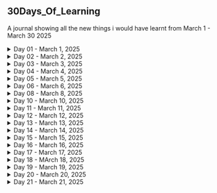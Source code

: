 ## 30Days_Of_Learning
A journal showing all the new things i would have learnt from March 1 - March 30 2025  

<details>
<summary> Day 01 - March 1, 2025 </summary>  

### Goal For Today: Learn Advanced Excel Functions  

#### What I Learned Today:  
* I learnt how to apply VLOOKUP function to a data table in Excel.  
* I also learned how to apply XLOOKUP function to a data table in Excel.  
* I learnt how to use the TODAY function to get add a Date column to an Excel table, as well as how to use the NOW function to provide Date in Timestamp form.  
#### Challenge Faced:
* The XLOOKUP function was not available in my Excel version (Excel 2019).  
#### How I Overcame Challenges:  
* I had to use Excel on the Web where i could easily use the function to practice.  
#### Practice:  
* I applied the VLOOKUP and XLOOKUP functions to a table in order to find out the prices of Sugar Cookie and Chocolate Chip.  

![VLOOKUP](Day1/images/Lookup_Functions.jpg)  

![XLOOKUP](Day1/images/Lookup_Functions_2.jpg)


* I practiced how to use the TODAY() and NOW() functions.  

![TODAY_FUNCTION](Day1/images/Date_Functions.jpg)


![NOW_FUNCTION](Day1/images/Date_Functions_2.jpg)

#### Reflection:  
* Even though the VLOOKUP is quite useful, the XLOOKUP seems easier to use because it focuses more on columns, therefore, making it easier to capture targeted detail(s).  
</details>  


<details>  
<summary> Day 02 - March 2, 2025 </summary>  

### Goal For Today: Understanding The Data Analysis Process  

![THE DATA ANALYSIS PROCESS](Day2/images/dap1.jpg)  


#### What I Learned Today:  
* I learnt that there are rules that guide the actions of every data analyst from the moment they are tasked with a problem till they present their findings to stakeholders.  
* I realized that some stages tend to overlap and may be repetitive, for instance, the Data Cleaning phase. Still on the Data Cleaning phase, i learnt that data analysts must always bear in mind that all data gathered/sourced for any project/task are never clean enough and so must ensure that even though the data is not thoroughly cleaned, it should be far cleaner than when they had first received them.  
* I learnt that even though there are numerous tools for data analysis at the disposal of the analyst, they must ensure that the tools they choose for the analytical process must be compatible with the data sourced.  
* i also learnt that data visualization options must be applied with their target audience at heart. In otherwords, the choice of data visualization must be easy to understand by the target audience so that the analytical process can be more meaningful.  
* I learnt that communicating facts that have been gleamed from the data must be conducted in very comprehensible language so that the target audience can understand the message being passed.  

#### Reflections:  
A data analyst's job is never done until the message is perfectly understood by the target audience. Therefore, we should as much as we can ensure that people comprehend what we are doing, else, the entire process would be meaningless.  
</details>  


<details>  
<summary> Day 03 - March 3, 2025 </summary>  

### Goal For Today: The 10,000-hour rule  

![Desena](Day3/images/dol_1.jpeg)  

![Ericsson](Day3/images/dol_2.png)  


#### What I Learned Today:  
* I learnt that Anders Ericsson, a psychologist, posited that for anyone to be great at something, they have to dedicate a minimum of 10,000 hours to learning that thing. In other words, if you want to be great at something, you have to put in a minimum of 10,000 hours of deliberate, structured, and focused practice. His research helps us to learn and improve easier and much faster. But it all depends on just how far you are willing to go at that thing, and provided the rules guiding it (that new thing you are learning) do not change.  
This theory was made popular by Malcolm Gladwell.  

#### Reflection:  
To be better than 95% of people in an industry, i need to dedicate a minimum of 18 minutes of focused learning per day at one thing.  
</details>  

<details>  
<summary> Day 04 - March 4, 2025 </summary>  

### Goal For Today: How data is the oil of the 21st century  

![THE ECONOMIST](Day4/images/dolc1.jpg)  


![DATA IS THE NEW OIL](Day4/images/dolc2.jpg)  


#### What I Learnt Today:  
"Information is the oil of the 21st century, and analytics is the combustion engine " - Peter Sondergaard.

By this comparison, the importance of data and its processing in the 21st century is made clear.
Oil was the most importance resource of the 20th century. Today, data is the most valuable resource. And just as oil is of little relevance until refined, the true value of data remains untapped until it gets analyzed. Similarly, as a combustion engine transforms oil into energy, data analytics transforms information into insights that drive decisions, and give a competitive edge.
So, all economic agents (individuals, businesses, governments, etc) rely on data for a competitive edge.  

</details>  


<details>
<summary> Day 05 - March 5, 2025  </summary>  

### Goal For Today: How your choice of browser reflects your I/Q  

![Intelligence_Quotient](Day5/images/dolc1.jpg)  

![Browsers](Day5/images/dolc2.jpg)

#### What I Learnt Today:  
According to an online article at theatlantic.com, Chrome and Firefox Users Make Better Employees! This is a surprising finding but has been discussed in a few informal studies or surveys. While no definitive large-scale academic study has made this claim, it's often shared through articles on sites like Harvard Business Review or Medium, where correlations between browsing behavior and work performance have been speculated. You might find these mentioned in business or workplace studies on productivity and technology adoption.  
So, which browser are you using?  
</details>  


<details>  
<summary> Day 06 - March 6, 2025 </summary>  

### Goal For Today:  Crime Organizations Of The Past And The Current Wealth Of Rich Countries  

![Global_Crime_Hotspots](Day6/images/dolc1.jpg)  

![Economic_Development](Day6/images/dolc3.jpg)  


#### What I Learnt Today:  
The relationship between past crime organizations and current economic development in rich countries is multifaceted. Historically, organized crime has often thrived in environments where central governments and civil society are disorganized, weak, or untrustworthy. This can occur during periods of political, economic, or social turmoil or transition, such as changes in government or rapid economic development.  

In many rich countries, the legacy of organized crime can be seen in several ways:  
Economic Impact: Organized crime groups have historically engaged in a variety of illegal activities, including drug trafficking, money laundering, and fraud. These activities can distort economic markets, divert resources from productive uses, and create inefficiencies. For example, the United States Drug Enforcement Administration (DEA) has identified Mexican transnational criminal organizations (TCOs) as the greatest criminal drug threat to the United States, highlighting their dominance in drug trafficking.  
Institutional Weakness: The presence of organized crime can weaken institutions, including law enforcement and the judiciary. This can lead to a lack of trust in these institutions, which is crucial for economic development. Strong and trustworthy institutions are essential for maintaining the rule of law, protecting property rights, and ensuring a stable business environment.  
Social Control: Criminal organizations often seek to develop social control over specific communities, which can lead to a parallel system of governance. This can undermine the legitimacy of the state and create areas where the state has limited influence. For instance, in some regions, criminal groups provide protection and social services, which can make it difficult for the state to regain control.  
Economic Inequality: There is compelling evidence that economic inequality is positively correlated with crime. Economic inequality can alienate individuals from societal institutions and values, leading to social resistance and engagement in criminal behavior. This relationship has been studied in various contexts, including developed countries, where economic inequality can contribute to higher crime rates.  
Historical Context: In some cases, the historical presence of organized crime has left a lasting impact on the economic and social fabric of a country. For example, the legacy of the Italian Mafia in Italy and the Yakuza in Japan has influenced the development of these countries' economies and social structures. These organizations have sometimes been integrated into legitimate business activities, creating a complex interplay between legal and illegal economies.  
Policy Implications: Understanding the historical relationship between organized crime and economic development is crucial for policymakers. Interventions that aim to reduce economic inequality and strengthen institutions can help mitigate the negative impacts of organized crime. For example, public participation programs and efforts to improve financial literacy can help reduce social resistance and the propensity for criminal behavior.
In summary, the relationship between past crime organizations and current economic development in rich countries is characterized by the impact of organized crime on economic markets, institutional strength, social control, and economic inequality. Addressing these issues is essential for fostering sustainable economic development and reducing the influence of organized crime.  

![Crime](Day6/images/dolc2.jpg)  

![Rich_Countries](Day6/images/dolc4.jpg)  

#### SOURCES:  
[The Guardian](https://www.theguardian.com/business/2025/mar/03/soaring-uk-crime-cost-up-policy-exchange-policing-prisons)  

[Global Initiative](https://globalinitiative.net/analysis/cross-cutting-threat-to-development/)  

[Lemonade](https://www.lemonde.fr/en/sports/article/2024/10/30/the-calabrian-mafia-s-hold-on-milan-s-football-stands_6730976_9.html)  

[Sage Pub](https://journals.sagepub.com/doi/10.1177/1088767907311849)  

[The Wall Street Journal](https://www.wsj.com/world/europe/europe-drugs-gangs-organized-crime-netherlands-6f58ea45)  

[Brookings](https://www.brookings.edu/articles/is-the-risk-of-crime-against-businesses-greater-in-more-unequal-countries/)  

</details>  

<details>  
<summary>  Day 08 - March 8, 2025 </summary>  

### Goal For Today:  Feminine Hurricane Names And Increased Deadliness  
![Satelite_Image_of_a_hurricane](Day8/images/dolc1.jpg)  

#### What I Learnt Today: 
Feminine Hurricane Names and Increased Deadliness: This is a well-known finding from a study published in Nature Geoscience (2014), which found that hurricanes with feminine names are deadlier than those with masculine names, primarily due to implicit biases. The study was conducted by researchers at the University of Illinois and the University of Michigan, and it looked at the effect of names on public perception and preparedness. You can find it referenced in news articles about gender bias, such as The New York Times and The Guardian.  

</details>  

<details>  
<summary>  Day 10 - March 10, 2025 </summary>  

### Goal For Today:  Maternal Mortality In Sub-Saharan Africa  

![Maternal Mortality Rate in Sub-Saharan Africa](Day10/images/dolc1.jpg)  

![Mother and Child](Day10/images/dolc2.jpg)  

#### What I Learnt Today:  
Maternal mortality in Sub-Saharan Africa remains a significant health challenge, despite global efforts to improve maternal health outcomes. The region has some of the highest maternal mortality ratios (MMR) in the world. Several factors contribute to this, including limited access to quality healthcare, poor infrastructure, and socioeconomic disparities. Here's an overview of the situation:  

##### 1. **Maternal Mortality Rate (MMR) in Sub-Saharan Africa**  
- Sub-Saharan Africa accounts for **66% of global maternal deaths**, even though the region represents about 13% of the global population.  
- The maternal mortality ratio in Sub-Saharan Africa is estimated to be about **542 deaths per 100,000 live births** (as of the most recent estimates), significantly higher than the global average of around **211 deaths per 100,000 live births**.  
- Some countries, such as **Chad, Sierra Leone, and Nigeria**, have particularly high MMRs, while others have made significant progress in reducing maternal deaths.  

##### 2. **Key Factors Contributing to Maternal Mortality**  
- __Lack of Access to Quality Healthcare__: Many women in rural and remote areas lack access to skilled birth attendants, emergency obstetric care, and essential healthcare services, especially during childbirth.  
- __Inadequate Infrastructure__: Poor healthcare infrastructure, such as a lack of hospitals, clinics, and transportation facilities, complicates access to timely care.  
- __Limited Financial Resources__: The cost of healthcare, even when available, can be prohibitive for many families in Sub-Saharan Africa, leading to delays in seeking care or not seeking care at all.
- __Malnutrition and Pre-existing Health Conditions__: High rates of malnutrition, anemia, and other health conditions such as HIV/AIDS, malaria, and tuberculosis can increase the risk of complications during pregnancy and childbirth.  
- __Cultural and Socioeconomic Barriers__: In some regions, cultural beliefs and practices may discourage women from seeking formal medical care, opting instead for traditional birth attendants or home births. Additionally, gender inequality, early marriages, and low education levels among women may restrict their access to healthcare.  
- __Unmet Family Planning Needs__: High fertility rates and a lack of access to contraceptive methods contribute to unplanned pregnancies, which can increase maternal risks, especially among adolescents.  

##### 3. **Major Causes of Maternal Deaths**  
- **Hemorrhage (excessive bleeding)**: This is one of the leading causes of maternal death, especially in the aftermath of complicated births.  
- __Infections__: Puerperal sepsis (infection after childbirth) and other infections during pregnancy and childbirth contribute significantly to maternal mortality.  
- __Hypertensive Disorders__: Conditions like preeclampsia and eclampsia (high blood pressure during pregnancy) are significant causes of maternal death.  
- __Obstructed Labor__: When labor cannot proceed normally, often due to the baby being too large or malpositioned, it can lead to life-threatening complications.  
- __Unsafe Abortion__: In regions where abortion is highly restricted, women may resort to unsafe procedures, leading to complications and maternal deaths.  

##### 4. **Progress and Efforts to Reduce Maternal Mortality**  
__Improved Access to Family Planning__: Expanding access to family planning and contraceptive services has been a key strategy in reducing unintended pregnancies and improving maternal health.  
__Skilled Birth Attendants and Emergency Care__: Many countries in the region have focused on increasing the number of skilled birth attendants (doctors, nurses, and midwives) and providing emergency obstetric care.  
__Health Financing and Investments__: Increasing investments in maternal health, including improving the supply of medicines, equipment, and training healthcare providers, can make a significant difference.  
__Community Health Programs__: Community-based health workers and programs that focus on education, vaccination, and early intervention have been successful in raising awareness about maternal health.  
__Global and Regional Initiatives__: Organizations like the **World Health Organization (WHO)**, **United Nations Population Fund (UNFPA)**, and **African Union (AU)** have launched several initiatives aimed at reducing maternal mortality, such as the **Sustainable Development Goal (SDG) 3** to reduce the global maternal mortality ratio to less than 70 per 100,000 live births by 2030.  
__Improving Antenatal and Postnatal Care__: More emphasis is being placed on quality antenatal care to monitor and prevent complications during pregnancy and improve postnatal care, especially for newborns and mothers in the postpartum period.  

##### 5. **The Way Forward**  
__Strengthening Health Systems__: There is a need to ensure health systems are equipped to provide quality, affordable, and accessible maternal health services, including emergency care.  
__Addressing Social Determinants__: Reducing maternal mortality requires addressing broader social and economic factors, such as gender inequality, poverty, and education.
__Engaging Men and Communities__: Engaging families, men, and communities in maternal health efforts can lead to better health outcomes for women. This involves promoting the value of maternal health and encouraging support for women during pregnancy and childbirth.  

In summary, while significant challenges remain, Sub-Saharan Africa has made progress in addressing maternal mortality, and continued investments in healthcare, education, and social reforms are essential to further reducing maternal deaths in the region.  

</details>  

<details>  
<summary> Day 11 - March 11, 2025 </summary>  

### Goal For Today:  A Look At Some Unproductive Establishments  

#### What I Learnt Today:  
Several government parastatals in Nigeria have been identified as receiving funding but not effectively fulfilling their mandates. Notable examples include:  

**1. Nigerian Hydrocarbon Pollution Remediation Project (HYPREP):**  
Established to address oil pollution in the Niger Delta, HYPREP has faced significant criticism for its ineffectiveness. Leaked documents and satellite imagery from 2021 revealed that cleanup sites remained heavily polluted. Issues such as the selection of unqualified contractors, inadequate laboratory analyses, and corruption have been highlighted. The United Nations eventually withdrew its support in 2023 due to these challenges.  
[HYPREP](https://apnews.com/article/nigeria-niger-delta-oil-spill-cleanup-hyprep-8c7533ad31d1aad5c0e3933a41891579)  

**2. Niger Delta Development Commission (NDDC):**  
Tasked with developing the Niger Delta region, the NDDC has faced scrutiny for numerous abandoned or incomplete projects. By 2021, over 13,000 projects were either uncompleted or abandoned, despite the commission receiving approximately ₦6 trillion between 1999 and 2021. In Rivers State alone, 953 projects were abandoned. A forensic audit ordered by President Muhammadu Buhari uncovered significant mismanagement within the commission. citeturn0search14  
[NDDC](https://en.m.wikipedia.org/wiki/Niger_Delta_Development_Commission)  

**3. Nigerian Railway Corporation (NRC):**  
The NRC has struggled with inefficiency and underperformance. Despite owning nearly 200 locomotives, up to 75% are non-operational. Additionally, less than half of its passenger coaches and freight wagons are serviceable. The lack of maintenance and outdated infrastructure have severely hindered its effectiveness. citeturn0search15  
[NRC](https://fr.wikipedia.org/wiki/Nigerian_Railway_Corporation)  

**4. Primary Healthcare Centres (PHCs):**  
Despite government investments and promises, many PHCs across Nigeria remain non-functional. Challenges include inadequate infrastructure, lack of medical personnel, and insufficient funding, leading to persistent healthcare delivery issues. citeturn0search2  
[PHCs](https://en.wikipedia.org/wiki/Muhammad_Ali_Pate)  

**5. Power Holding Company of Nigeria (PHCN):**  
Before its privatization, PHCN was notorious for inefficiency, leading to widespread power outages and economic losses. Mismanagement, corruption, and inadequate infrastructure were significant challenges. citeturn0search0  
[PHCN](https://www.reuters.com/world/africa/world-bank-approves-157-billion-loan-nigeria-2024-09-30/)  

These examples highlight systemic issues such as mismanagement, corruption, and inadequate oversight within certain Nigerian government parastatals, leading to inefficiencies despite substantial funding.  

</details>  

<details>  
<summary> Day 12 - March 12, 2025 </summary>  

### Goal For Today: Indigenous People Of The World  

![Indigenous People](Day12/images/dolc1.jpeg)

#### What I Learnt Today:  
There are an estimated 476 million indigenous people worldwide, spread across 90 countries and representing around 5,000 cultures. The highest indigenous populations relative to total population are found in Samoa, Greenland, and French Polynesia. In countries like China, India, and the Philippines, indigenous people also make up significant portions of the population, though they still face challenges, with many living in extreme poverty. Despite formal recognition of their rights in many countries, indigenous communities still account for 19% of the world’s extreme poor, despite comprising only 6% of the global population. We must continue to advocate for their rights and improve their living conditions.  

[Statista](https://www.statista.com/chart/18981/countries-with-the-largest-share-of-indigenous-people/)  

</details>  

<details>  
<summary> Day 13 - March 13, 2025 </summary>  

### Goal For Today: Capturing Diversity In The Data Analysis Process  

![Diversity](Day13/images/dolc1.jpg)  

![Educational_Diversity](Day13/images/dolc2.jpg)  

![Diversity, Equity, Inclusivity](Day13/images/dolc3.jpg)  

#### What I Learnt Today:  
Capturing diversity in the data analytical process is essential for creating inclusive and accurate models, as well as ensuring that insights are representative of all populations. Here are some key approaches to ensure diversity is embedded throughout the analytical process:  

1. Diverse Data Collection  
Inclusive Sampling: Ensure that the data you collect reflects a diverse set of characteristics, such as age, gender, race, socioeconomic status, geography, and other relevant dimensions. This prevents biases that might occur if certain groups are underrepresented.  
Avoiding Sampling Bias: When gathering data, make sure that the sample isn’t skewed toward one demographic. For instance, if you’re collecting data on consumer behavior, ensure you’re not only targeting a specific region or socioeconomic group.  
Consider Intersectionality: Look at how multiple factors (e.g., race, gender, income) intersect and affect the outcomes, rather than treating each factor in isolation.  
2. Ethical Data Handling  
Transparency: Clearly communicate how data is being collected and used. This includes explaining any potential biases in the data and how you’re working to address them.  
Privacy & Consent: Make sure that the data is collected ethically, with appropriate consent, and in a way that respects the privacy of individuals. Sensitive data (such as race, gender, or health) should be handled with extra care.  
3. Bias Detection in Data  
Bias Audits: Regularly audit the data for biases. This can involve checking for disparities in representation across various demographic groups and assessing the accuracy and fairness of the data.  
Statistical Methods to Detect Bias: Use techniques like fairness-aware modeling or statistical tests to detect bias in your data. Methods such as disparate impact analysis can help identify disparities that may not be immediately obvious.  
4. Inclusive Data Analysis  
Diverse Perspectives in Teams: Assemble diverse teams of analysts, data scientists, and subject matter experts to provide a range of viewpoints when interpreting data. Diversity within your team can help identify biases and ensure broader applicability of the findings.  
Holistic Metrics: Go beyond traditional metrics and include multiple dimensions of analysis. For example, evaluate not just average outcomes but also disparities between groups, looking for patterns that could reveal overlooked issues.  
5. Cultural Sensitivity in Interpretation  
Context Matters: Data analysis should consider the context in which the data was collected. Cultural, economic, and historical factors can influence how data should be interpreted. What works in one demographic group might not be applicable to another.  
Avoiding Overgeneralization: Ensure that you don’t overgeneralize or stereotype groups based on the data, especially when working with heterogeneous populations.  
6. Algorithmic Fairness  
Fair Algorithms: When using algorithms or machine learning models, it's crucial to test them for fairness. For instance, ensure that the model doesn’t inadvertently favor one group over another, especially in sensitive applications like hiring, lending, or healthcare.  
Transparency in Models: Use interpretable machine learning models that can explain how different factors (e.g., age, race, etc.) influence predictions. This helps ensure that the algorithm is not perpetuating existing biases.  
7. Continuous Improvement  
Feedback Loops: Continuously monitor and improve your data collection and analytical methods. As societal norms and contexts evolve, so should your data and analysis processes.  
Impact Assessments: Assess the real-world impact of your analysis. Consider how the insights are being used and whether they might inadvertently disadvantage certain groups.  
8. Diversity in Data Sources:  
Multiple Data Sources: Use a variety of data sources to enrich your analysis. Combining quantitative and qualitative data, or integrating external datasets, can provide a fuller picture and reduce the chance of overlooking specific groups.  
9. Reporting and Communication  
Inclusive Reporting: When presenting findings, make sure that you highlight diverse perspectives and show how different groups are impacted. This could include breaking down data by demographic factors or showing disparities in outcomes.  
Narratives of Underrepresented Groups: Ensure that the voices and experiences of marginalized or underrepresented groups are reflected in the stories you tell from the data.  
Conclusion:  
Diversity in the data analytics process is about more than just avoiding bias — it’s about intentionally creating data collection, analysis, and reporting processes that serve and reflect the richness of human diversity. By doing so, you can ensure that insights are not only accurate but also ethical and inclusive.  

</details>  

<details>  
<summary> Day 14 - March 14, 2025 </summary>  

### Goal For Today: User Data Protection  

![Apple Logo](Day14/images/dolc1.webp)  

#### What I Learnt Today:  
The article discusses how Apple is enhancing the privacy features of Siri to protect user data. Apple emphasizes that Siri operates with on-device processing as much as possible, minimizing the amount of data sent to servers. This method ensures that personal information stays secure, with requests like reading messages being processed directly on the user's device. Apple also claims it does not use Siri data for marketing or advertising purposes, addressing concerns about potential misuse. The company continues to invest in technologies that prioritize privacy, aiming to make Siri more intelligent while safeguarding user data. Apple assures users that privacy is central to its design philosophy.    
The significance of this report lies in highlighting Apple's ongoing efforts to set itself apart as a leader in privacy and data protection, especially in the age of growing concerns about user data exploitation. Here’s why it’s important:  

Privacy Commitment: The article underscores Apple's commitment to privacy, which is central to its brand identity. In a tech landscape where data privacy is a hot topic, especially with concerns about data harvesting and misuse by other companies, Apple is positioning itself as a company that prioritizes user control over personal information.  

On-Device Processing: By emphasizing on-device processing for Siri, Apple minimizes the need to transmit personal data to remote servers. This approach reduces potential vulnerabilities and ensures that less of your private data is exposed to external parties, including hackers or even Apple itself. It speaks to a broader trend of more secure, decentralized computing models.  

Distancing from Ads: Apple explicitly states that it does not use Siri data for marketing or advertising, which is significant given that many tech companies, like Google and Amazon, rely on user data to fuel their advertising engines. Apple’s stance sets it apart and may attract privacy-conscious consumers.  

Tech Industry Standards: This approach sets a benchmark for other companies in the industry. As data privacy concerns grow, Apple’s actions could influence how other tech giants (like Google, Amazon, and Microsoft) approach user data protection.  

Consumer Trust: By making privacy a central part of their technology and explicitly communicating this, Apple is trying to build greater consumer trust, a critical element in the current climate of skepticism surrounding tech companies’ handling of personal data.  

In essence, this report emphasizes how Apple is navigating the complexities of balancing advanced, AI-driven technologies (like Siri) with user privacy, making it clear that protecting user data is integral to its product development and corporate philosophy.  

[Technology Magazine](https://technologymagazine.com/data-and-data-analytics/how-apple-is-using-siri-to-protect-user-data)  

</details>  

<details>  
<summary> Day 15 - March 15, 2025 </summary>  

### Goal For Today: Data Lakehouse vs. Data Warehouse: What’s the DBA’s Role?  

#### What I Learnt Today:  
According to an article at Data.com, data lakehouses and data warehouses are compared while focusing on the evolving role of Database Administrators (DBAs). A data lakehouse merges the strengths of data lakes, which handle unstructured data, and data warehouses, which optimize structured data. It allows organizations to manage both types of data in a single platform.  
DBAs' roles are shifting with the advent of lakehouses. They will need to manage data models, optimize performance, and ensure security and compliance in this new architecture. The article highlights the challenges DBAs face, such as adapting to new technologies and tools, but also points out the opportunities for innovation and growth within this evolving landscape. Ultimately, the DBA's role will become more integrated with the overall data strategy in organizations.  

</details>  

<details>  
<summary> Day 16 - March 16, 2025 </summary>  

### Goal For Today:  Predictive Algorithm Platforms  

#### What I Learnt Today:  
According to Rotem Yifat, data analysts usually run into certain problems while conducting analysis. Some possible walk-arounds were provided.  
Here are some of the problems.  

Historical data is usually insufficient for gaining insights. A possible walk-around that problem would be to conduct predictive analysis in order to uncover trends in order to adapt to emerging situations.  
Underutilization of insights by stakeholders can be very demoralizing considering the time, effort, and resources that went into descriptive analytics and drawing up of dashboards. For this, it is advised that data analysts use platforms that help them generate actionable predictions instead of looking at data that reflects the past alone.  

Sometimes, there is the problem of insufficient data for analysis. But what happens when there is abundant data but an analyst trims down the volume of data due to data quality checks? Not much insights can be gleamed, and this would lead to a porrly made report. To solve this problem, it is deemed best practice to leverage automated machine learning platforms where big data can be easily analysed, and precise predictions can be easily generated.  
It is always assumed that predictions and forecasts are not immune to bias due to a myriad of factors that include utilization of predictors that do not directly impact the target. To solve this problem, predicitive analysis platforms would clearly show how and why each predictor was used and how they affect the target variable.  
Many analytics tools are unable to accommodate change management and engineering support. Also, analytics projects are usually time tasking and computationally expensive. But predictive models only need to be built once with predictive algorithm platforms. With automated model retraining and monitoring features, all you need to do is feed them new data.  
Utilizing data security best practices can be a lot for data analysts to handle. Seeing as data breaches can be very expensive, data analysts find data security hurdles too high to cross. This is where predictive algorithm platforms sail easy as they guarantee data safety and security as they ensure all-round safety.

[Pecan](https://www.pecan.ai/blog/common-data-analytics-problems-solutions/)

</details>

<details>  
<summary> Day 17 - March 17, 2025 </summary>  

### Goal For Today: PI DAY!  

#### What I Learnt Today:  
Did you know that PI DAY is celebrated every year on March 14?  
I just found out today.  
Apparently, some businesses drop prices for some select products/items to $3.14 to mark the day.  
Enjoy your Pi till next time!  

</details>  

<details>  
<summary> Day 18 - MArch 18, 2025 </summary>  

### Goal For Today:  Music And Workplace Productivity  

#### What I Learnt Today:  
So workplace productivity gave rise to apps like Spotify, Youtube, Music and Apple Music.  
Since listening to music at workplace increases productivity, apps that curate music for listeners (like Spotify) emerged. Upbeat and instrumental music genres seem to get workers focused on their tasks and motivated throughout their work hours. With music easing workers’ moods, it is no wonder they’re quite productive.  The positive relationship between listening to music and workplace productivity clearly shows that workers need to incorporate music into their work hours.  
[PMI](https://pmiphx.org/blog/the-role-of-music-in-boosting-team-productivity-in-project-management)
[SPOTIFY](https://open.spotify.com/playlist/4tbmtX1Ze7jNxDyYoOiYvo)  
[THE TIMES](https://www.thetimes.com/uk/science/article/groovy-music-boosts-brainpower-as-well-as-mood-t9vvlpx8x?region=global)

</details>  

<details>  
<summary> Day 19 - March 19, 2025 </summary>  

### Goal For Today: MTN Nigeria's Revenue Decline  

![MTN Nigeria](Day19/images/dolc1.webp)  

#### What I Learnt Today:  
🚨 MTN Nigeria's Revenue Decline Marks a Shift in the Group's Financial Landscape 🚨  
For the first time since 2019, MTN Nigeria has lost its position as the highest-earning subsidiary within the MTN Group. In 2024, the Nigerian unit reported a post-tax loss of ₦400.4 billion ($260.2 million), falling behind the West and Central Africa (WECA) region and South Africa in revenue rankings. This marks a significant shift in the Group's revenue dynamics.  

📉 Key Factors Driving the Decline:  

MTN Nigeria’s revenue in 2024 dropped to $2.26 billion, down from $4 billion in 2023, largely due to a weakened naira and rising inflation.  
Despite a 36% increase in revenue to ₦3.36 trillion (up from ₦2.47 trillion in 2023), foreign exchange losses pushed the Nigerian unit into a loss-making position.  
📊 Revenue Shifts:  

South Africa earned $2.89 billion in 2024, surpassing Nigeria to become the Group’s second-largest subsidiary.  
The WECA region, including Ghana, Cameroon, Côte d’Ivoire, and others, led with $3.1 billion in revenue. Ghana was the top contributor in this region.  
🔮 Future Implications for MTN Nigeria: The financial strain on MTN Nigeria could have broader consequences for the Group’s investments in its largest African market. MTN Group prioritizes capital expenditure for its most profitable units. While Nigeria continues to receive significant funding for network expansion and 5G rollouts ($986.2 million in 2024), further revenue declines may impact future allocations, affecting growth and service quality.  

🌍 Historical Context: South Africa has traditionally been the Group’s dominant revenue generator. However, Nigeria first surpassed South Africa in 2013 and maintained the top position until 2017, before reclaiming its lead in 2019. But now, 2024 marks a pivotal change.  

📈 Looking Ahead: MTN Group recently suspended Nigeria’s revenue guidance, but with the Nigerian Communications Commission (NCC) approving tariff increases, the company has reinstated its revenue outlook. CEO Ralph Mupita expressed confidence, noting that inflation eased towards the end of 2024 and tariff hikes have yet to be fully implemented.  

As of December 31, 2024, MTN Group operates in 16 countries across Africa and the Middle East, serving 291 million customers. With a renewed focus on its core African operations, MTN is positioning itself to weather this shift in its financial landscape.  

MTN Nigeria’s performance in the coming years will hinge on a stabilized naira, easing inflation, and a recovery in consumer spending power.  

</details>  

<details>  
<summary> Day 20 - March 20, 2025 </summary>  

### Goal For Today: Effortless Spreadsheet Normalisation With LLM  

#### What I Learnt Today:  
Large Language Models (LLMs) help make spreadsheets cleaner therefore making it ready for use by analysts and easy-to-read by machines.  
We know that much of data are usually messy at first. Even though (human) agents can understand them, the data itself are not ready for processing. Data has to be cleaned before it is fit for use.  
But what is clean data? Clean data must be structured and organized such that everything is where it should be. Structured data must have all data in tabular form with columns holding similar information, and rows referring to one unit of observation. Together, the rows and columns form a table.  
While agents are very capable of cleaning datasets (even large ones), they are prone to errors. That is why LLMs are relevant. They are fully automated and can make processes that seem pain-staking for humans very easy, and on top of that reduce much of the time it would take a human to manually do the cleaning.  
LLMs have a workflow they follow which involves – but not limited to - serialization, schema selection, spreadsheet transformation, data validation, and final output.  
LLMs are said to be more robust, maintainable, and even more reliable than an agent.

The full article is available at [TDS](https://towardsdatascience.com/effortless-spreadsheet-normalisation-with-llm/)

</details>  


<details>
<summary> Day 21 - March 21, 2025 </summary>

### Goal For Today: What Germany Currently Is Up To, Debt-Wise

#### What I Learned Today: What Germany Currently Is Up To, Debt-Wise
Germany faces €1,600 in interest payments every second. The country’s debt totals trillions—over a thousand billion Euros—and there are plans to add up to one trillion more in the next decade.  

Government finances involve such enormous figures that it’s hard to truly grasp the scale of numbers like €1 billion or €1 trillion. To help visualize these sums, I will explore how traditional charts and lists fail to convey their magnitude and how simple programming can provide a more interactive understanding. Germany is a good example, given its current media attention and publicly available debt statistics.  

---

### Raw Figures: Not Enough to Understand  

Let’s begin by listing some key debt figures without considering household debts. This method gives us a sense of the numbers, but it doesn’t put them into perspective:  

- **€1,600:** Interest per second  
- **€25,503:** Debt per German citizen (if divided equally)  
- **€49.5 billion:** Annual interest payments  
- **€100 billion:** Special fund for the German military  
- **€500 billion:** Planned debt for infrastructure  
- **€2.11 trillion:** Total German government debt (as of March 2025)  

While these figures tell us about Germany’s financial situation, they don’t help us understand how these numbers relate to each other or to more familiar amounts. We might know that €1 billion is 1,000 times €1 million, but this basic comparison still doesn’t provide a sense of scale.  

---

### Visualization: Making the Numbers Click  

Now, let’s create a simple linear chart using Python and Matplotlib. This will help us visualize the figures side by side:  

For this, I selected four key amounts to compare:  

- **€1,600** (the interest per second)  
- **€25,503** (the per-person debt)  
- **€1 billion** (a large sum, often seen in corporate finances)  
- **€49.5 billion** (Germany’s annual interest payments, more than the GDP of many countries)  

#### Plotting the numbers in Python:  

```python
import matplotlib.pyplot as plt

# Data
amounts = [1600, 25503, 1e9, 49.5e9]
labels = ['Per-sec. interest', 'Per-person debt', '€1 billion', 'Yearly interest']

plt.figure(figsize=(10, 6))
plt.bar(labels, amounts, color=['orange', 'orange', '#03A9F4', '#ff0000'])
```

The resulting plot clearly shows that the large sums completely overshadow the €1,600. People can often relate more to amounts like €1,000, which could cover a monthly income, but the chart doesn’t even register that amount.  

---

### Logarithmic Scaling: A Better View  

To make the differences more apparent, let’s use logarithmic scaling. With just one additional line of code, we can get a more informative chart:  

In a logarithmic scale, each step on the axis represents a multiplication by a constant factor (in this case, 100). This allows us to visualize both small and large amounts on the same chart.  

#### Python code with logarithmic scaling:  

```python
plt.yscale('log')
plt.bar(labels, amounts, color=['orange', 'orange', '#03A9F4', '#ff0000'])
```

This scale helps show the difference between everyday figures like €1,600 and the larger sums, but it still leaves us wondering if there’s a better way to convey the magnitude of Germany’s debt.  

---

### Interactive Web Visualization: A More Engaging Approach  

To provide a clearer understanding, I created a simple interactive webpage using HTML, CSS, and JavaScript. This page allows users to scroll through different debt figures, making the comparison more tangible. Here's how it works:  

Each pixel in the visualization represents **€1,000**. By adjusting the height and width of bars according to each debt figure, the user can scroll and get a better sense of the size of each debt.  

#### The HTML structure includes simple div elements for each debt amount:  

```html
<div class="debt-wrapper">
  <h2 class="debt-title">€25,503 (Debt per German citizen)</h2>
  <div class="debt" data-height="25503"></div>
</div>
```

The JavaScript calculates the dimensions of each bar based on the total amount represented by the figure, and CSS ensures that the webpage is visually appealing and easy to navigate.  

---

### The Final Result: Scrolling Through Debt  

With this interactive page, users can scroll through the visualized debt amounts. One pixel equals **€1,000**, so even small scroll movements represent substantial amounts of debt. For example:  

- **€10,000** monthly earnings only cover **10 pixels**.  
- Scrolling **1 pixel** represents **€200,000** in new debt.  

If you’re interested in exploring this visualization, you can find it here.  

This simple webpage illustrates the massive scale of Germany's debt. It allows users to interactively explore the size of the figures, helping them grasp the true magnitude of the sums involved.  

---

### Conclusion: Understanding Debt Beyond the Numbers  

Even though we can break down Germany’s debt into numbers, it’s hard to truly comprehend the full extent without seeing it visually. With this interactive visualization, users can better understand how much money is involved in governmental debt and how it compares to more familiar financial figures.  

For Germans, this represents a challenging future, as someone will have to repay this enormous debt—alongside existing obligations.  

</details>
